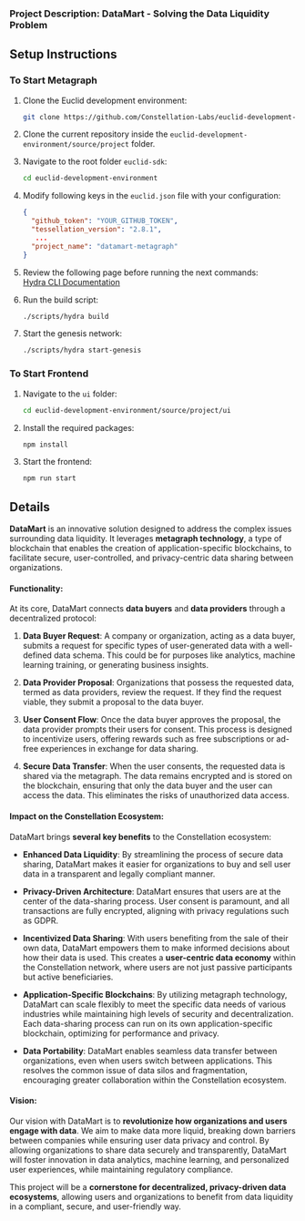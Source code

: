 ### Project Description: DataMart - Solving the Data Liquidity Problem

## Setup Instructions

### To Start Metagraph

1. Clone the Euclid development environment:
   ```bash
   git clone https://github.com/Constellation-Labs/euclid-development-environment.git
   ```

2. Clone the current repository inside the `euclid-development-environment/source/project` folder.

3. Navigate to the root folder `euclid-sdk`:
   ```bash
   cd euclid-development-environment
   ```

4. Modify following keys in the `euclid.json` file with your configuration:
   ```json
   {
     "github_token": "YOUR_GITHUB_TOKEN",
     "tessellation_version": "2.8.1",
      ...
     "project_name": "datamart-metagraph"
   }
   ```

5. Review the following page before running the next commands:  
   [Hydra CLI Documentation](https://docs.constellationnetwork.io/sdk/elements/hydra-cli)

6. Run the build script:
   ```bash
   ./scripts/hydra build
   ```

7. Start the genesis network:
   ```bash
   ./scripts/hydra start-genesis
   ```

### To Start Frontend

1. Navigate to the `ui` folder:
   ```bash
   cd euclid-development-environment/source/project/ui
   ```

2. Install the required packages:
   ```bash
   npm install
   ```

3. Start the frontend:
   ```bash
   npm run start
   ```


## Details

**DataMart** is an innovative solution designed to address the complex issues surrounding data liquidity. It leverages **metagraph technology**, a type of blockchain that enables the creation of application-specific blockchains, to facilitate secure, user-controlled, and privacy-centric data sharing between organizations. 

#### Functionality:
At its core, DataMart connects **data buyers** and **data providers** through a decentralized protocol:

1. **Data Buyer Request**: A company or organization, acting as a data buyer, submits a request for specific types of user-generated data with a well-defined data schema. This could be for purposes like analytics, machine learning training, or generating business insights.
   
2. **Data Provider Proposal**: Organizations that possess the requested data, termed as data providers, review the request. If they find the request viable, they submit a proposal to the data buyer.

3. **User Consent Flow**: Once the data buyer approves the proposal, the data provider prompts their users for consent. This process is designed to incentivize users, offering rewards such as free subscriptions or ad-free experiences in exchange for data sharing.

4. **Secure Data Transfer**: When the user consents, the requested data is shared via the metagraph. The data remains encrypted and is stored on the blockchain, ensuring that only the data buyer and the user can access the data. This eliminates the risks of unauthorized data access.

#### Impact on the Constellation Ecosystem:
DataMart brings **several key benefits** to the Constellation ecosystem:

- **Enhanced Data Liquidity**: By streamlining the process of secure data sharing, DataMart makes it easier for organizations to buy and sell user data in a transparent and legally compliant manner.
  
- **Privacy-Driven Architecture**: DataMart ensures that users are at the center of the data-sharing process. User consent is paramount, and all transactions are fully encrypted, aligning with privacy regulations such as GDPR.

- **Incentivized Data Sharing**: With users benefiting from the sale of their own data, DataMart empowers them to make informed decisions about how their data is used. This creates a **user-centric data economy** within the Constellation network, where users are not just passive participants but active beneficiaries.

- **Application-Specific Blockchains**: By utilizing metagraph technology, DataMart can scale flexibly to meet the specific data needs of various industries while maintaining high levels of security and decentralization. Each data-sharing process can run on its own application-specific blockchain, optimizing for performance and privacy.

- **Data Portability**: DataMart enables seamless data transfer between organizations, even when users switch between applications. This resolves the common issue of data silos and fragmentation, encouraging greater collaboration within the Constellation ecosystem.

#### Vision:
Our vision with DataMart is to **revolutionize how organizations and users engage with data**. We aim to make data more liquid, breaking down barriers between companies while ensuring user data privacy and control. By allowing organizations to share data securely and transparently, DataMart will foster innovation in data analytics, machine learning, and personalized user experiences, while maintaining regulatory compliance.

This project will be a **cornerstone for decentralized, privacy-driven data ecosystems**, allowing users and organizations to benefit from data liquidity in a compliant, secure, and user-friendly way.

